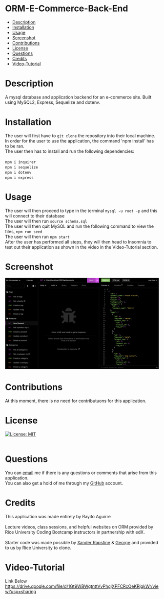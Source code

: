 # ORM-E-Commerce-Back-End
- [Description](#description)
- [Installation](#installation)
- [Usage](#usage)
- [Screenshot](#screenshot)
- [Contributions](#contributions)
- [License](#license)
- [Questions](#license)
- [Credits](#credits)
- [Video-Tutorial](#video-tutorial)

# Description
A mysql database and application backend for an e-commerce site. Built using MySQL2, Express, Sequelize and dotenv.<br>

# Installation
The user will first have to `git clone` the repository into their local machine. <br>
In order for the user to use the application, the command 'npm install' has to be ran.<br>
The user then has to install and run the following dependencies: <br><br>
`npm i inquirer`<br>
`npm i sequelize` <br>
`npm i dotenv` <br>
`npm i express` <br>

# Usage
The user will then proceed to type in the terminal `mysql -u root -p` and this will connect to their database<br>
The user will then run `source schema.sql`<br>
The user will then quit MySQL and run the following command to view the files, `npm run seed`<br>
The user will then run `npm start`<br>
After the user has performed all steps, they will then head to Insomnia to test out their application as shown in the video in the Video-Tutorial section.

# Screenshot
![](Assets/insomnia_screenshot.png)

# Contributions
At this moment, there is no need for contributuons for this application.<br>

# License
[![License: MIT](https://img.shields.io/badge/License-MIT-yellow.svg)](https://opensource.org/license/MIT) <br><br>

# Questions
You can [email](rayito.aguirre94@gmail.com) me if there is any questions or comments that arise from this application.<br>
You can also get a hold of me through my [GitHub](https://github.com/itsrayito) account.

# Credits
This application was made entirely by Rayito Aguirre <br><br>
Lecture videos, class sessions, and helpful websites on ORM provided by Rice University Coding Bootcamp instructors in partnership with edX.<br><br>
Starter code was made possible by [Xander Rapstine](https://github.com/Xandromus) & [George](https://github.com/Georgeyoo) and provided to us by Rice University to clone.

# Video-Tutorial
Link Below <br>
https://drive.google.com/file/d/1Gt9WBWgtnttVvPhgjXPFCRcOeKRjgkWr/view?usp=sharing



